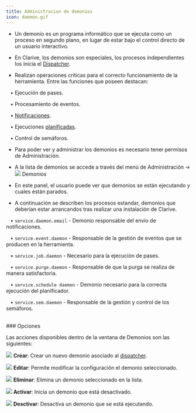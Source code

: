 ```yaml
---
title: Administracion de demonios
icon: daemon.gif
---
```


* Un demonio es un programa informático que se ejecuta como un proceso en segundo plano, en lugar de estar bajo el control directo de un usuario interactivo.

* En Clarive, los demonios son especiales, los procesos independientes los inicia el [Dispatcher](es/admin/dispatcher). 

* Realizan operaciones criticas para el correcto funcionamiento de la herramienta. Entre las funciones que poseen destacan: <br />

&nbsp; &nbsp;• Ejecución de pases. <br />

&nbsp; &nbsp;• Procesamiento de eventos. <br />

&nbsp; &nbsp;• [Notificaciones](es/admin/notifications). <br />

&nbsp; &nbsp;• Ejecuciones [planificadas](es/admin/scheduler). <br />

&nbsp; &nbsp;• Control de semáforos.

* Para poder ver y administrar los demonios es necesario tener permisos de Administración. 

* A la lista de demonios se accede a través del menú de Administración → <img src="/static/images/daemon.gif" /> Demonios

* En este panel, el usuario puede ver que demonios se están ejecutando y cuales están parados.



* A continuación se describen los procesos estandar, demonios que deberian estar arrancandos tras realizar una instalación de Clarive. <br />

&nbsp; &nbsp;• `service.daemon.email` - Demonio responsable del envío de notificaciones. <br />

&nbsp; &nbsp;• `service.event.daemon` - Responsable de la gestión de eventos que se producen en la herramienta. <br />

&nbsp; &nbsp;• `service.job.daemon` - Necesario para la ejecución de pases. <br />

&nbsp; &nbsp;• `service.purge.daemon` - Responsable de que la purga se realiza de manera satisfactoria. <br />

&nbsp; &nbsp;• `service.schedule daemon` - Demonio necesario para la correcta ejecución del planificador. <br />

&nbsp; &nbsp;• `service.sem.daemon` - Responsable de la gestión y control de los semáforos.


<br />
### Opciones

Las acciones disponibles dentro de la ventana de Demonios son las siguientes: <br />

<img src="/static/images/icons/add.gif" /> **Crear**: Crear un nuevo demonio asociado al [dispatcher](es/admin/dispatcher).<br />

<img src="/static/images/icons/edit.gif" /> **Editar**: Permite modificar la configuración el demonio seleccionado. <br />

<img src="/static/images/icons/delete.gif" /> **Eliminar**: Elimina un demonio seleccionado en la lista. <br />

<img src="/static/images/icons/start.png" /> **Activar**: Inicia un demonio que está desactivado. <br />

<img src="/static/images/icons/stop.png" /> **Desctivar**: Desactiva un demonio que se está ejecutando.
